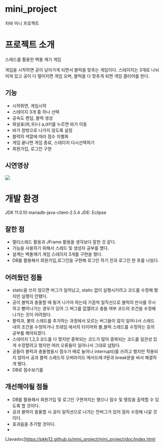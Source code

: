 # mini_project
자바 미니 프로젝트

# 프로젝트 소개

스레드를 활용한 벽돌 깨기 게임

게임을 시작하면 공이 날아가게 되면서 블럭을 맞추는 게임이다. 스테이지는 3개로 나뉘어져 있고 공이 다 떨어지면 게임 오버, 블럭을 다 맞추게 되면 게임 클리어를 한다.

## 기능

- 시작화면, 게임시작
- 스테이지 3개 중 하나 선택
- 공속도 랜덤, 블럭 생성
- 화살표(좌,우)나 a,d키를 누르면 바가 이동
- 바가 창밖으로 나가지 않도록 설정
- 블럭의 색깔에 따라 점수 차별화
- 게임 끝나면 게임 종료, 스테이지 다시선택하기
- 회원가입, 로그인 구현


## 시연영상


<div>
	<a href="https://www.youtube.com/watch?v=4FKeZpDfrCs&t" target="_blank"><image src = "https://img.youtube.com/vi/4FKeZpDfrCs&t/mqdefault.jpg"></a>	

</div>


# 개발 환경

JDK 11.0.10 mariadb-java-client-2.5.4 JDE: Eclipse

## 잘한 점

- 멀티스레드 활용과 JFrame 활용을 생각보다 잘한 것 같다.
- 기능을 사용하기 위해서 스레드 및 생성자 공부를 했다.
- 설계는 벽돌깨기 게임 스테이지 3개를 구현을 했다.
- DB를 활용해서 회원가입,로그인을 구현해 로그인 하기 전과 로그인 한 후를 나눴다.

## 어려웠던 점들

- static을 쓰지 않으면 버그가 일어났고, static 없이 실행시키려고 코드를 수정해 봤지만 실행이 안됐다.
- 공이 블럭과 충돌할 때 튕겨 나가야 하는데 가끔씩 일직선으로 블럭의 반사를 무시하고 뻗어나가는 경우가 있어 그 버그를 없앨려고 충돌 여부 코드의 조건을 수정해 나가는 것이 어려웠다.
- 블럭과, 볼의 스레드를 추가하는 과정에서 모르는 버그들이 많이 일어나서 스레드 내의 조건을 수정하거나 프레임 에서의 타이머와 볼,블럭 스레드를 수정하는 등의 공부를 해야되겠다.
- 스테이지 1,2,3 코드를 다 짰지만 중복되는 코드가 많아 중복되는 코드를 일관성 있게 수정할려고 했지만 여러 오류들이 일어나서 그대로 냅뒀다.
- 공들이 블럭과 충돌했을시 점수가 배로 늘어나 interrupt()를 쓰려고 했지만 적용되지 않아서 공과 블럭 스레드의 오버라이드 메서드에 if문과 break문을 써서 해결하게 됐다.
- DB로 점수보기를

## 개선해야될 점들

- DB를 활용해서 회원가입 및 로그인 구현까지는 했으나 점수 및 랭킹을 출력할 수 있도록 할 것이다.
- 공과 블럭이 충돌할 시 공이 일직선으로 나가는 잔버그가 있어 점차 수정해 나갈 것이다.
- 효과음을 추가할 것이다.
- 





  
  
  
	
	
	
	

[Javadoc]https://pkkj12.github.io/mini_project/mini_project/doc/index.html

